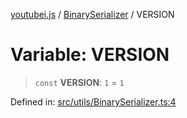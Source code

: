 [youtubei.js](../../../../README.md) / [BinarySerializer](../README.md) / VERSION

# Variable: VERSION

> `const` **VERSION**: `1` = `1`

Defined in: [src/utils/BinarySerializer.ts:4](https://github.com/LuanRT/YouTube.js/blob/0733f60b57877f6b8b87dfd5cc6195b5085f5c09/src/utils/BinarySerializer.ts#L4)
